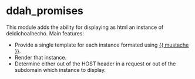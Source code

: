 ddah_promises
=============
This module adds the ability for displaying as html an instance of deldichoalhecho.
Main features:
* Provide a single template for each instance formated using [{{ mustache }}](https://mustache.github.io/).
* Render that instance.
* Determine either out of the HOST header in a request or out of the subdomain which instance to display.